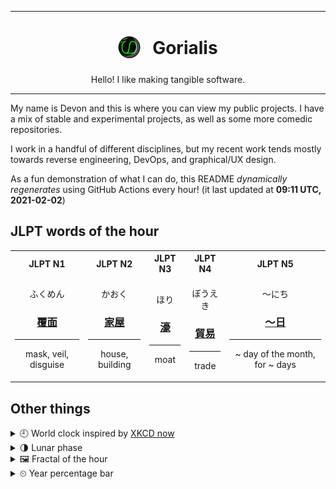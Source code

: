 ***

<h1 align="center">
<sub>
    <img src="readme/resources/avatar.png" height="36">
</sub>
&nbsp;
Gorialis
</h1>
<p align="center">
Hello! I like making tangible software.
</p>

***

My name is Devon and this is where you can view my public projects. I have a mix of stable and experimental projects, as well as some more comedic repositories.

I work in a handful of different disciplines, but my recent work tends mostly towards reverse engineering, DevOps, and graphical/UX design.

As a fun demonstration of what I can do, this README *dynamically regenerates* using GitHub Actions every hour! (it last updated at **09:11 UTC, 2021-02-02**)

<h2>JLPT words of the hour</h2>
<table>
    <tr>
        <th>JLPT N1</th>
        <th>JLPT N2</th>
        <th>JLPT N3</th>
        <th>JLPT N4</th>
        <th>JLPT N5</th>
    </tr>
    <tr>
        <td>
            <p align="center">ふくめん</p>
            <h3 align="center"><b><a href="https://jisho.org/search/%E8%A6%86%E9%9D%A2">覆面</a></b></h3>
            <hr>
            <p align="center">mask,<wbr> veil,<wbr> disguise</p>
        </td>
        <td>
            <p align="center">かおく</p>
            <h3 align="center"><b><a href="https://jisho.org/search/%E5%AE%B6%E5%B1%8B">家屋</a></b></h3>
            <hr>
            <p align="center">house,<wbr> building</p>
        </td>
        <td>
            <p align="center">ほり</p>
            <h3 align="center"><b><a href="https://jisho.org/search/%E6%BF%A0">濠</a></b></h3>
            <hr>
            <p align="center">moat</p>
        </td>
        <td>
            <p align="center">ぼうえき</p>
            <h3 align="center"><b><a href="https://jisho.org/search/%E8%B2%BF%E6%98%93">貿易</a></b></h3>
            <hr>
            <p align="center">trade</p>
        </td>
        <td>
            <p align="center">～にち</p>
            <h3 align="center"><b><a href="https://jisho.org/search/%EF%BD%9E%E6%97%A5">～日</a></b></h3>
            <hr>
            <p align="center">~ day of the month,<wbr> for ~ days</p>
        </td>
    </tr>
</table>

<h2>Other things</h2>
<details>
<summary>🕘  World clock inspired by <a href="https://xkcd.com/now">XKCD now</a></summary>

> <img src="generated/now.png" width="512">

</details>
<details>
<summary>🌗 Lunar phase</summary>

The moon is approximately 70.36% through its phase (Last Quarter).

</details>
<details>
<summary>&#x1f5bc; Fractal of the hour</summary>

> <img src="generated/fractal.png" width="512">

</details>
<details>
<summary>&#x23f2; Year percentage bar</summary>
<pre><code>2021 [█▁▁▁▁▁▁▁▁▁▁▁▁▁▁▁▁▁▁▁] 8.87%</code></pre>
</details>
